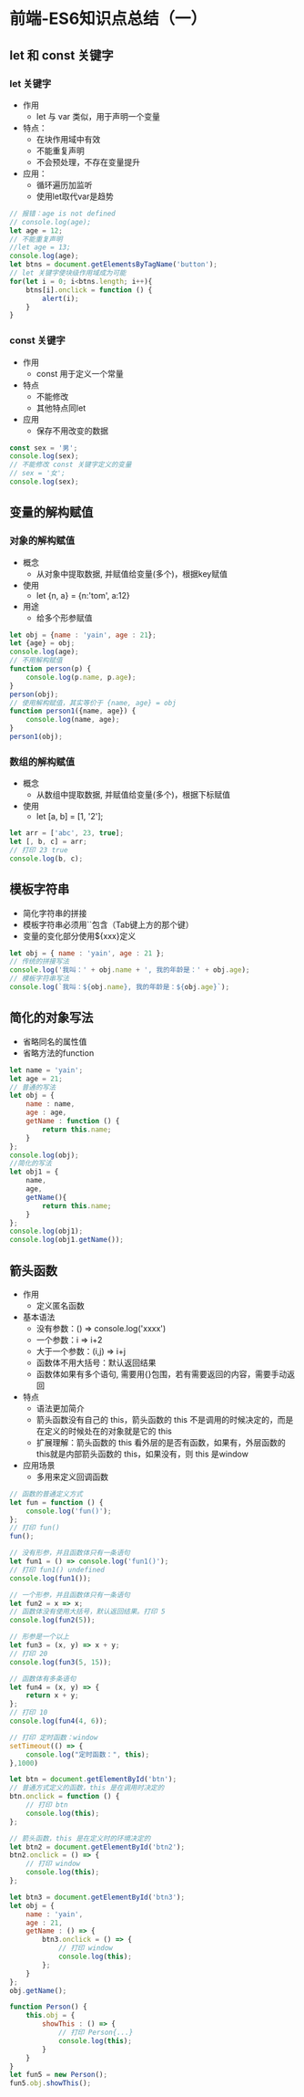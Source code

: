 # 前端-ES6知识点总结（一）

## let 和 const 关键字
### let 关键字
* 作用
    * let 与 var 类似，用于声明一个变量
* 特点：
    * 在块作用域中有效
    * 不能重复声明
    * 不会预处理，不存在变量提升
* 应用：
    * 循环遍历加监听
    * 使用let取代var是趋势
```js
// 报错：age is not defined
// console.log(age);
let age = 12;
// 不能重复声明
//let age = 13;
console.log(age);
let btns = document.getElementsByTagName('button');
// let 关键字使块级作用域成为可能
for(let i = 0; i<btns.length; i++){
    btns[i].onclick = function () {
        alert(i);
    }
}
```

### const 关键字
* 作用
    * const 用于定义一个常量
* 特点
    * 不能修改
    * 其他特点同let
* 应用
    * 保存不用改变的数据
```js
const sex = '男';
console.log(sex);
// 不能修改 const 关键字定义的变量
// sex = '女';   
console.log(sex);
```


## 变量的解构赋值
### 对象的解构赋值
* 概念
    * 从对象中提取数据, 并赋值给变量(多个)，根据key赋值
* 使用
    * let {n, a} = {n:'tom', a:12}
* 用途
    * 给多个形参赋值
```js
let obj = {name : 'yain', age : 21};
let {age} = obj;
console.log(age);
// 不用解构赋值
function person(p) {
    console.log(p.name, p.age);
}
person(obj);
// 使用解构赋值，其实等价于 {name, age} = obj
function person1({name, age}) {
    console.log(name, age);
}
person1(obj);
```

### 数组的解构赋值
* 概念
    * 从数组中提取数据, 并赋值给变量(多个)，根据下标赋值
* 使用
    * let [a, b] = [1, '2'];
```js
let arr = ['abc', 23, true];
let [, b, c] = arr;
// 打印 23 true
console.log(b, c);
```


## 模板字符串
* 简化字符串的拼接
* 模板字符串必须用``包含（Tab键上方的那个键）
* 变量的变化部分使用${xxx}定义
```js
let obj = { name : 'yain', age : 21 };
// 传统的拼接写法
console.log('我叫：' + obj.name + ', 我的年龄是：' + obj.age);
// 模板字符串写法
console.log(`我叫：${obj.name}, 我的年龄是：${obj.age}`);
```


## 简化的对象写法
* 省略同名的属性值
* 省略方法的function
```js
let name = 'yain';
let age = 21;
// 普通的写法
let obj = {
    name : name,
    age : age,
    getName : function () {
        return this.name;
    }
};
console.log(obj);
//简化的写法
let obj1 = {
    name,
    age,
    getName(){
        return this.name;
    }
};
console.log(obj1);
console.log(obj1.getName());
```


## 箭头函数
* 作用
    * 定义匿名函数
* 基本语法
    * 没有参数：() => console.log('xxxx')
    * 一个参数：i => i+2
    * 大于一个参数：(i,j) => i+j
    * 函数体不用大括号：默认返回结果
    * 函数体如果有多个语句, 需要用{}包围，若有需要返回的内容，需要手动返回
* 特点
    * 语法更加简介
    * 箭头函数没有自己的 this，箭头函数的 this 不是调用的时候决定的，而是在定义的时候处在的对象就是它的 this
    * 扩展理解：箭头函数的 this 看外层的是否有函数，如果有，外层函数的this就是内部箭头函数的 this，如果没有，则 this 是window
* 应用场景
    * 多用来定义回调函数
```js
// 函数的普通定义方式
let fun = function () {
    console.log('fun()');
};
// 打印 fun()
fun();

// 没有形参，并且函数体只有一条语句
let fun1 = () => console.log('fun1()');
// 打印 fun1() undefined
console.log(fun1());

// 一个形参，并且函数体只有一条语句
let fun2 = x => x;
// 函数体没有使用大括号，默认返回结果。打印 5
console.log(fun2(5));

// 形参是一个以上
let fun3 = (x, y) => x + y;
// 打印 20
console.log(fun3(5, 15));

// 函数体有多条语句
let fun4 = (x, y) => {
    return x + y;
};
// 打印 10
console.log(fun4(4, 6));

// 打印 定时函数：window
setTimeout(() => {
    console.log("定时函数：", this);
},1000)

let btn = document.getElementById('btn');
// 普通方式定义的函数，this 是在调用时决定的
btn.onclick = function () {
    // 打印 btn
    console.log(this);
};

// 箭头函数，this 是在定义时的环境决定的
let btn2 = document.getElementById('btn2');
btn2.onclick = () => {
    // 打印 window
    console.log(this);
};

let btn3 = document.getElementById('btn3');
let obj = {
    name : 'yain',
    age : 21,
    getName : () => {
        btn3.onclick = () => {
            // 打印 window
            console.log(this);
        };
    }
};
obj.getName();

function Person() {
    this.obj = {
        showThis : () => {
            // 打印 Person{...}
            console.log(this);
        }
    }
}
let fun5 = new Person();
fun5.obj.showThis();
```

